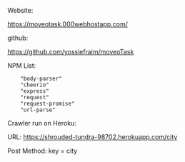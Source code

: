 Website:

https://moveotask.000webhostapp.com/

github:

https://github.com/yossiefraim/moveoTask

NPM List:

        "body-parser"
        "cheerio"
        "express"
        "request"
        "request-promise"
        "url-parse"


Crawler run on Heroku:

URL: https://shrouded-tundra-98702.herokuapp.com/city

Post Method: key = city


